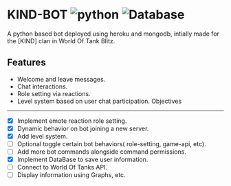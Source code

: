 # KIND-BOT ![python](https://img.shields.io/badge/-python-green) ![Database](https://img.shields.io/badge/-MongoDB-blue)
A python based bot deployed using heroku and mongodb, intially made for the [KIND] clan in World Of Tank Blitz.

Features
--------
- Welcome and leave messages.
- Chat interactions.
- Role setting via reactions.
- Level system based on user chat participation.
Objectives
----
- [x] Implement emote reaction role setting.
- [x] Dynamic behavior on bot joining a new server.
- [x] Add level system.
- [ ] Optional toggle certain bot behaviors( role-setting, game-api, etc).
- [ ] Add more bot commands alongside command permissions.
- [x] Implement DataBase to save user information.
- [ ] Connect to World Of Tanks API.
- [ ] Display information using Graphs, etc.

